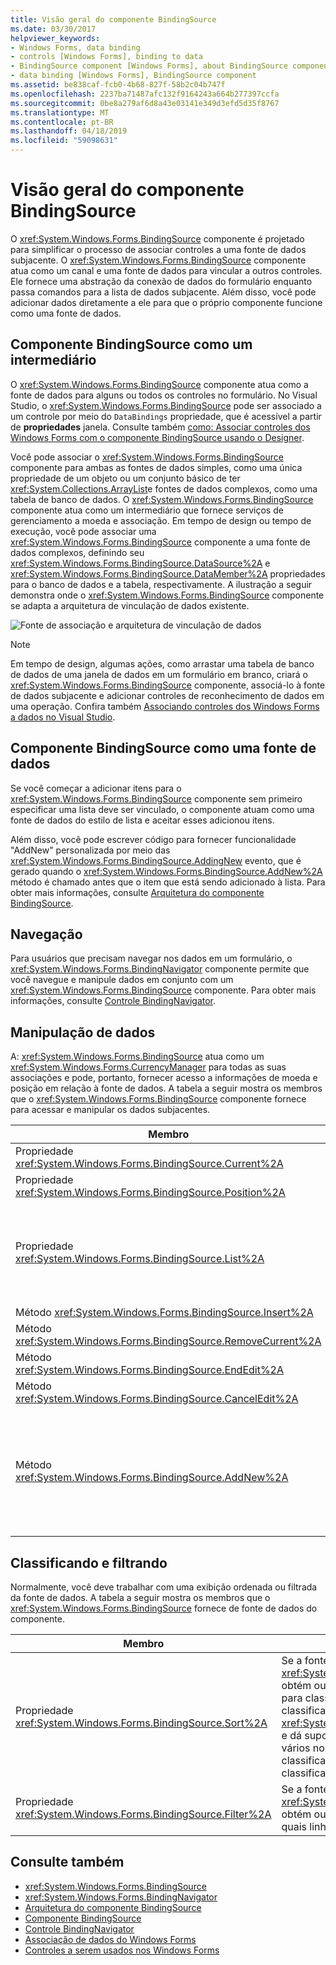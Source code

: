```yaml
---
title: Visão geral do componente BindingSource
ms.date: 03/30/2017
helpviewer_keywords:
- Windows Forms, data binding
- controls [Windows Forms], binding to data
- BindingSource component [Windows Forms], about BindingSource component
- data binding [Windows Forms], BindingSource component
ms.assetid: be838caf-fcb0-4b68-827f-58b2c04b747f
ms.openlocfilehash: 2237ba71487afc132f9164243a664b277397ccfa
ms.sourcegitcommit: 0be8a279af6d8a43e03141e349d3efd5d35f8767
ms.translationtype: MT
ms.contentlocale: pt-BR
ms.lasthandoff: 04/18/2019
ms.locfileid: "59098631"
---
```

# <a name="bindingsource-component-overview"></a>Visão geral do componente BindingSource
O <xref:System.Windows.Forms.BindingSource> componente é projetado para simplificar o processo de associar controles a uma fonte de dados subjacente. O <xref:System.Windows.Forms.BindingSource> componente atua como um canal e uma fonte de dados para vincular a outros controles. Ele fornece uma abstração da conexão de dados do formulário enquanto passa comandos para a lista de dados subjacente. Além disso, você pode adicionar dados diretamente a ele para que o próprio componente funcione como uma fonte de dados.  
  
## <a name="bindingsource-component-as-an-intermediary"></a>Componente BindingSource como um intermediário  
 O <xref:System.Windows.Forms.BindingSource> componente atua como a fonte de dados para alguns ou todos os controles no formulário. No Visual Studio, o <xref:System.Windows.Forms.BindingSource> pode ser associado a um controle por meio do `DataBindings` propriedade, que é acessível a partir de **propriedades** janela. Consulte também [como: Associar controles dos Windows Forms com o componente BindingSource usando o Designer](bind-wf-controls-with-the-bindingsource.md).  
  
 Você pode associar o <xref:System.Windows.Forms.BindingSource> componente para ambas as fontes de dados simples, como uma única propriedade de um objeto ou um conjunto básico de ter <xref:System.Collections.ArrayList>e fontes de dados complexos, como uma tabela de banco de dados. O <xref:System.Windows.Forms.BindingSource> componente atua como um intermediário que fornece serviços de gerenciamento a moeda e associação. Em tempo de design ou tempo de execução, você pode associar uma <xref:System.Windows.Forms.BindingSource> componente a uma fonte de dados complexos, definindo seu <xref:System.Windows.Forms.BindingSource.DataSource%2A> e <xref:System.Windows.Forms.BindingSource.DataMember%2A> propriedades para o banco de dados e a tabela, respectivamente. A ilustração a seguir demonstra onde o <xref:System.Windows.Forms.BindingSource> componente se adapta a arquitetura de vinculação de dados existente.  
  
 ![Fonte de associação e arquitetura de vinculação de dados](./media/net-bindsrcdatabindarch.gif "NET_BindSrcDataBindArch")  
  
> [!NOTE]
>  Em tempo de design, algumas ações, como arrastar uma tabela de banco de dados de uma janela de dados em um formulário em branco, criará o <xref:System.Windows.Forms.BindingSource> componente, associá-lo à fonte de dados subjacente e adicionar controles de reconhecimento de dados em uma operação. Confira também [Associando controles dos Windows Forms a dados no Visual Studio](/visualstudio/data-tools/bind-windows-forms-controls-to-data-in-visual-studio).  
  
## <a name="bindingsource-component-as-a-data-source"></a>Componente BindingSource como uma fonte de dados  
 Se você começar a adicionar itens para o <xref:System.Windows.Forms.BindingSource> componente sem primeiro especificar uma lista deve ser vinculado, o componente atuam como uma fonte de dados do estilo de lista e aceitar esses adicionou itens.  
  
 Além disso, você pode escrever código para fornecer funcionalidade "AddNew" personalizada por meio das <xref:System.Windows.Forms.BindingSource.AddingNew> evento, que é gerado quando o <xref:System.Windows.Forms.BindingSource.AddNew%2A> método é chamado antes que o item que está sendo adicionado à lista. Para obter mais informações, consulte [Arquitetura do componente BindingSource](bindingsource-component-architecture.md).  
  
## <a name="navigation"></a>Navegação  
 Para usuários que precisam navegar nos dados em um formulário, o <xref:System.Windows.Forms.BindingNavigator> componente permite que você navegue e manipule dados em conjunto com um <xref:System.Windows.Forms.BindingSource> componente. Para obter mais informações, consulte [Controle BindingNavigator](bindingnavigator-control-windows-forms.md).  
  
## <a name="data-manipulation"></a>Manipulação de dados  
 A: <xref:System.Windows.Forms.BindingSource> atua como um <xref:System.Windows.Forms.CurrencyManager> para todas as suas associações e pode, portanto, fornecer acesso a informações de moeda e posição em relação à fonte de dados. A tabela a seguir mostra os membros que o <xref:System.Windows.Forms.BindingSource> componente fornece para acessar e manipular os dados subjacentes.  
  
|Membro|Descrição|  
|------------|-----------------|  
|Propriedade <xref:System.Windows.Forms.BindingSource.Current%2A>|Obtém o item atual da fonte de dados.|  
|Propriedade <xref:System.Windows.Forms.BindingSource.Position%2A>|Obtém ou define a posição atual na lista subjacente.|  
|Propriedade <xref:System.Windows.Forms.BindingSource.List%2A>|Obtém a lista que é a avaliação do <xref:System.Windows.Forms.BindingSource.DataSource%2A> e <xref:System.Windows.Forms.BindingSource.DataMember%2A> avaliação. Se <xref:System.Windows.Forms.BindingSource.DataMember%2A> não estiver definido, retorna a lista especificada por <xref:System.Windows.Forms.BindingSource.DataSource%2A>.|  
|Método <xref:System.Windows.Forms.BindingSource.Insert%2A>|Insere um item na lista no índice especificado.|  
|Método <xref:System.Windows.Forms.BindingSource.RemoveCurrent%2A>|Remove o item atual da lista.|  
|Método <xref:System.Windows.Forms.BindingSource.EndEdit%2A>|Aplica as alterações pendentes à fonte de dados subjacente.|  
|Método <xref:System.Windows.Forms.BindingSource.CancelEdit%2A>|Cancela a operação de edição atual.|  
|Método <xref:System.Windows.Forms.BindingSource.AddNew%2A>|Adiciona um novo item à lista subjacente. Se a fonte de dados implementa <xref:System.ComponentModel.IBindingList> e retorna um item do <xref:System.Windows.Forms.BindingSource.AddingNew> evento, adiciona esse item. Caso contrário, a solicitação é passada para a lista <xref:System.ComponentModel.IBindingList.AddNew%2A> método. Se a lista subjacente não é um <xref:System.ComponentModel.IBindingList>, o item é criado automaticamente por meio de seu construtor padrão público.|  
  
## <a name="sorting-and-filtering"></a>Classificando e filtrando  
 Normalmente, você deve trabalhar com uma exibição ordenada ou filtrada da fonte de dados. A tabela a seguir mostra os membros que o <xref:System.Windows.Forms.BindingSource> fornece de fonte de dados do componente.  
  
|Membro|Descrição|  
|------------|-----------------|  
|Propriedade <xref:System.Windows.Forms.BindingSource.Sort%2A>|Se a fonte de dados for um <xref:System.ComponentModel.IBindingList>, obtém ou define um nome de coluna usado para classificação e informações de ordem de classificação. Se a fonte de dados for um <xref:System.ComponentModel.IBindingListView> e dá suporte à classificação, avançada obtém vários nomes de colunas usados para classificação e informações de ordem de classificação|  
|Propriedade <xref:System.Windows.Forms.BindingSource.Filter%2A>|Se a fonte de dados for um <xref:System.ComponentModel.IBindingListView>, obtém ou define a expressão usada para filtrar quais linhas são exibidas.|  
  
## <a name="see-also"></a>Consulte também

- <xref:System.Windows.Forms.BindingSource>
- <xref:System.Windows.Forms.BindingNavigator>
- [Arquitetura do componente BindingSource](bindingsource-component-architecture.md)
- [Componente BindingSource](bindingsource-component.md)
- [Controle BindingNavigator](bindingnavigator-control-windows-forms.md)
- [Associação de dados do Windows Forms](../windows-forms-data-binding.md)
- [Controles a serem usados nos Windows Forms](controls-to-use-on-windows-forms.md)
